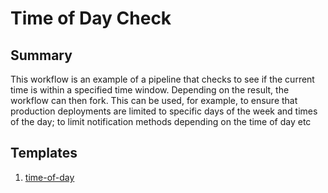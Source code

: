 # Time of Day Check

## Summary

This workflow is an example of a pipeline that checks to see if the current time is within a specified time window. Depending on the result, the workflow can then fork. This can be used, for example, to ensure that production deployments are limited to specific days of the week and times of the day; to limit notification methods depending on the time of day etc

## Templates

1. [time-of-day](https://github.com/codefresh-io/argo-hub/blob/main/examples/time-of-day/versions/0.0.1/docs/time-of-day.md)
